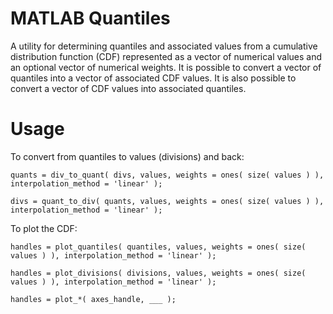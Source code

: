# MATLAB Quantiles

A utility for determining quantiles and associated values from a cumulative distribution function (CDF) represented as a vector of numerical values and an optional vector of numerical weights. It is possible to convert a vector of quantiles into a vector of associated CDF values. It is also possible to convert a vector of CDF values into associated quantiles.

# Usage

To convert from quantiles to values (divisions) and back:

`quants = div_to_quant( divs, values, weights = ones( size( values ) ), interpolation_method = 'linear' );`

`divs = quant_to_div( quants, values, weights = ones( size( values ) ), interpolation_method = 'linear' );`

To plot the CDF:

`handles = plot_quantiles( quantiles, values, weights = ones( size( values ) ), interpolation_method = 'linear' );`

`handles = plot_divisions( divisions, values, weights = ones( size( values ) ), interpolation_method = 'linear' );`

`handles = plot_*( axes_handle, ___ );`
